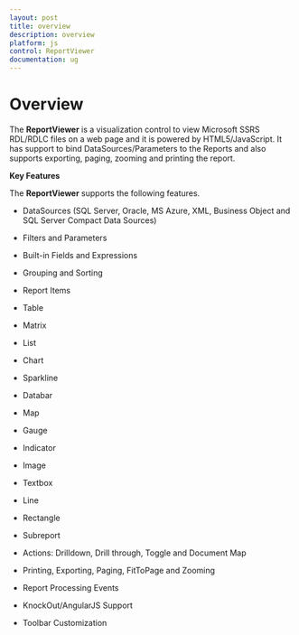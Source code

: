 ```yaml
---
layout: post
title: overview
description: overview
platform: js
control: ReportViewer
documentation: ug
---
```


# Overview

The **ReportViewer** is a visualization control to view Microsoft SSRS RDL/RDLC files on a web page and it is powered by HTML5/JavaScript. It has support to bind DataSources/Parameters to the Reports and also supports exporting, paging, zooming and printing the report.

**Key Features**

The **ReportViewer** supports the following features.

* DataSources (SQL Server, Oracle, MS Azure, XML, Business Object and SQL Server Compact Data Sources)

* Filters and Parameters

* Built-in Fields and Expressions

* Grouping and Sorting

* Report Items

* Table

* Matrix

* List

* Chart

* Sparkline

* Databar

* Map

* Gauge

* Indicator

* Image

* Textbox

* Line

* Rectangle

* Subreport

* Actions: Drilldown, Drill through, Toggle and Document Map

* Printing, Exporting, Paging, FitToPage and Zooming

* Report Processing Events

* KnockOut/AngularJS Support

* Toolbar Customization



